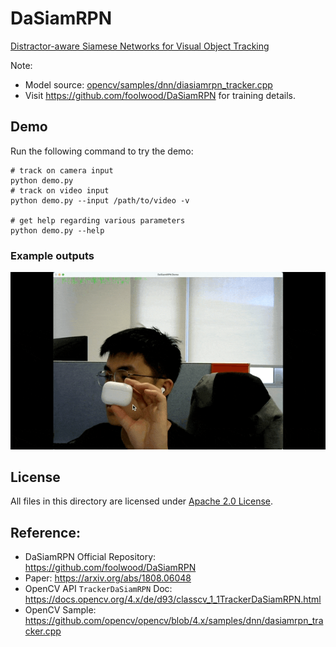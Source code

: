 # DaSiamRPN

[Distractor-aware Siamese Networks for Visual Object Tracking](https://arxiv.org/abs/1808.06048)

Note:

- Model source: [opencv/samples/dnn/diasiamrpn_tracker.cpp](https://github.com/opencv/opencv/blob/ceb94d52a104c0c1287a43dfa6ba72705fb78ac1/samples/dnn/dasiamrpn_tracker.cpp#L5-L7)
- Visit https://github.com/foolwood/DaSiamRPN for training details.

## Demo

Run the following command to try the demo:

```shell
# track on camera input
python demo.py
# track on video input
python demo.py --input /path/to/video -v

# get help regarding various parameters
python demo.py --help
```

### Example outputs

![webcam demo](./examples/dasiamrpn_demo.gif)

## License

All files in this directory are licensed under [Apache 2.0 License](./LICENSE).

## Reference:

- DaSiamRPN Official Repository: https://github.com/foolwood/DaSiamRPN
- Paper: https://arxiv.org/abs/1808.06048
- OpenCV API `TrackerDaSiamRPN` Doc: https://docs.opencv.org/4.x/de/d93/classcv_1_1TrackerDaSiamRPN.html
- OpenCV Sample: https://github.com/opencv/opencv/blob/4.x/samples/dnn/dasiamrpn_tracker.cpp
